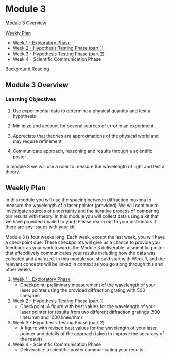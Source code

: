 # Module 3

[Module 3 Overview](#module-3-overview)

[Weekly Plan](#weekly-plan)
+ [Week 1 - Exploratory Phase](week1)
+ [Week 2 - Hypothesis Testing Phase (part 1)](week2)
+ [Week 3 - Hypothesis Testing Phase (part 2)](week3)
+ Week 4 - Scientific Communication Phase

[Background Reading](#background-reading)


## Module 3 Overview 

### Learning Objectives

1. Use experimental data to determine a physical quantity and test a hypothesis

2. Minimize and account for several sources of error in an experiment

3. Appreciate that theories are approximations of the physical world and may require refinement

4. Communicate approach, reasoning and results through a scientific poster

In module 3 we will use a ruler to measure the wavelength of light and test a theory.

## Weekly Plan

In this module you will use the spacing between diffraction maxima to measure the wavelength of a laser pointer (provided). We will continue to investigate sources of uncertainty and the iterative process of comparing our results with theory. In this module you will collect data using a kit that we have provided (mailed to you). Please reach out to your instructors if there are any issues with your kit.

Module 3 is four weeks long. Each week, except the last week, you will have a checkpoint due. These checkpoints will give us a chance to provide you feedback as your work towards the Module 3 deliverable: a scientific poster that effecdtively communicates your results including how the data was collected and analyzed. In this module you should start with Week 1, and the relevant concepts will be linked in context as you go along through this and other weeks.

1. [Week 1 - Exploratory Phase](week1)
    - Checkpoint: preliminary measurement of the wavelength of your laser pointer using the provided diffraction grating with 500 lines/mm
2. Week 2 - Hypothesis Testing Phase (part 1)
    - Checkpoint: A figure with best values for the wavelength of your laser pointer for results from two different diffraction gratings (500 lines/mm and 1000 lines/mm)
3. Week 3 - Hypothesis Testing Phase (part 2)
    - A figure with revised best values for the wavelength of your laser pointer and details of the approach taken to improve the accuracy of the results.
4. Week 4 - Scientific Communication Phase
    - Deliverable: a scientific poster communicating your results.
